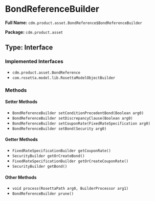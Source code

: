 # BondReferenceBuilder

**Full Name:** `cdm.product.asset.BondReference$BondReferenceBuilder`

**Package:** `cdm.product.asset`

## Type: Interface

### Implemented Interfaces

- `cdm.product.asset.BondReference`
- `com.rosetta.model.lib.RosettaModelObjectBuilder`

### Methods

#### Setter Methods

- `BondReferenceBuilder setConditionPrecedentBond(Boolean arg0)`
- `BondReferenceBuilder setDiscrepancyClause(Boolean arg0)`
- `BondReferenceBuilder setCouponRate(FixedRateSpecification arg0)`
- `BondReferenceBuilder setBond(Security arg0)`

#### Getter Methods

- `FixedRateSpecificationBuilder getCouponRate()`
- `SecurityBuilder getOrCreateBond()`
- `FixedRateSpecificationBuilder getOrCreateCouponRate()`
- `SecurityBuilder getBond()`

#### Other Methods

- `void process(RosettaPath arg0, BuilderProcessor arg1)`
- `BondReferenceBuilder prune()`

